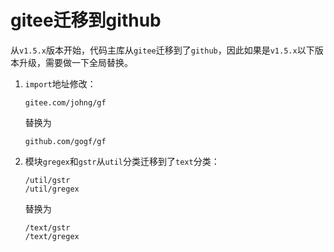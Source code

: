 # gitee迁移到github

从`v1.5.x`版本开始，代码主库从`gitee`迁移到了`github`，因此如果是`v1.5.x`以下版本升级，需要做一下全局替换。

1. `import`地址修改：

    ```
    gitee.com/johng/gf
    ```
    替换为
    ```
    github.com/gogf/gf
    ```

2. 模块`gregex`和`gstr`从`util`分类迁移到了`text`分类：
    ```
    /util/gstr
    /util/gregex
    ```
    替换为
    ```
    /text/gstr
    /text/gregex
    ```








